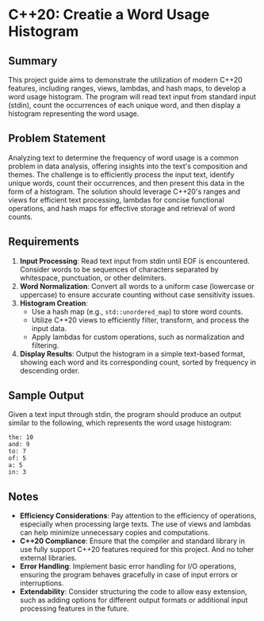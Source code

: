 # C++20: Creatie a Word Usage Histogram

## Summary
This project guide aims to demonstrate the utilization of modern C++20 features, including ranges, views, lambdas, and hash maps, to develop a word usage histogram. The program will read text input from standard input (stdin), count the occurrences of each unique word, and then display a histogram representing the word usage.

## Problem Statement
Analyzing text to determine the frequency of word usage is a common problem in data analysis, offering insights into the text's composition and themes. The challenge is to efficiently process the input text, identify unique words, count their occurrences, and then present this data in the form of a histogram. The solution should leverage C++20's ranges and views for efficient text processing, lambdas for concise functional operations, and hash maps for effective storage and retrieval of word counts.

## Requirements
1. **Input Processing**: Read text input from stdin until EOF is encountered. Consider words to be sequences of characters separated by whitespace, punctuation, or other delimiters.
2. **Word Normalization**: Convert all words to a uniform case (lowercase or uppercase) to ensure accurate counting without case sensitivity issues.
3. **Histogram Creation**:
   - Use a hash map (e.g., `std::unordered_map`) to store word counts.
   - Utilize C++20 views to efficiently filter, transform, and process the input data.
   - Apply lambdas for custom operations, such as normalization and filtering.
4. **Display Results**: Output the histogram in a simple text-based format, showing each word and its corresponding count, sorted by frequency in descending order.

## Sample Output
Given a text input through stdin, the program should produce an output similar to the following, which represents the word usage histogram:

```
the: 10
and: 9
to: 7
of: 5
a: 5
in: 3
```

## Notes
- **Efficiency Considerations**: Pay attention to the efficiency of operations, especially when processing large texts. The use of views and lambdas can help minimize unnecessary copies and computations.
- **C++20 Compliance**: Ensure that the compiler and standard library in use fully support C++20 features required for this project. And no toher external libraries.
- **Error Handling**: Implement basic error handling for I/O operations, ensuring the program behaves gracefully in case of input errors or interruptions.
- **Extendability**: Consider structuring the code to allow easy extension, such as adding options for different output formats or additional input processing features in the future.
